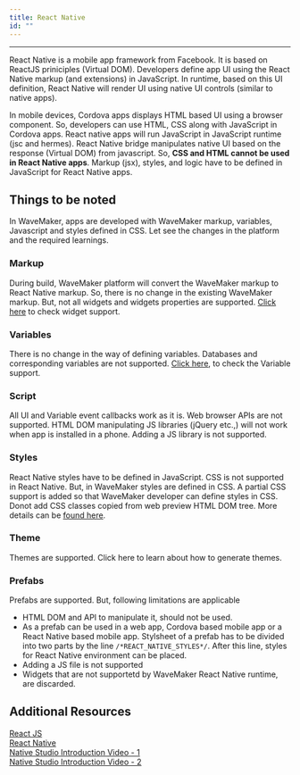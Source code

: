```yaml
---
title: React Native
id: ""
---
```

---

React Native is a mobile app framework from Facebook. It is based on ReactJS priniciples (Virtual DOM). Developers define app UI using the React Native markup (and extensions) in JavaScript. In runtime, based on this UI definition, React Native will render UI using native UI controls (similar to native apps).

In mobile devices, Cordova apps displays HTML based UI using a browser component. So, developers can use HTML, CSS along with JavaScript in Cordova apps. React native apps will run JavaScript in JavaScript runtime (jsc and hermes). React Native bridge manipulates native UI based on the response (Virtual DOM) from javascript. So, **CSS and HTML cannot be used in React Native apps**. Markup (jsx), styles, and logic have to be defined in JavaScript for React Native apps.

## Things to be noted

In WaveMaker, apps are developed with WaveMaker markup, variables, Javascript and styles defined in CSS. Let see the changes in the platform and the required learnings.

### Markup

During build, WaveMaker platform will convert the WaveMaker markup to React Native markup. So, there is no change in the existing WaveMaker markup. But, not all widgets and widgets properties are supported. [Click here](./widgets.html) to check widget support. 

### Variables

There is no change in the way of defining variables. Databases and corresponding variables are not supported. [Click here](./variables.html), to check the Variable support.

### Script

All UI and Variable event callbacks work as it is. Web browser APIs are not supported. HTML DOM manipulating JS libraries (jQuery etc.,) will not work when app is installed in a phone. Adding a JS library is not supported.

### Styles

React Native styles have to be defined in JavaScript. CSS is not supported in React Native. But, in WaveMaker styles are defined in CSS. A partial CSS support is added so that WaveMaker developer can define styles in CSS. Donot add CSS classes copied from web preview HTML DOM tree. More details can be [found here](../how_to/styles.html).

### Theme

Themes are supported. Click here to learn about how to generate themes.

### Prefabs

Prefabs are supported. But, following limitations are applicable
- HTML DOM and API to manipulate it, should not be used.
- As a prefab can be used in a web app, Cordova based mobile app or a React Native based mobile app. Stylsheet of a prefab has to be divided into two parts by the line ``` /*REACT_NATIVE_STYLES*/ ```. After this line, styles for React Native environment can be placed.
- Adding a JS file is not supported
- Widgets that are not supportetd by WaveMaker React Native runtime, are discarded.

## Additional Resources

[React JS](https://reactjs.org/)  
[React Native](https://reactnative.dev/)  
[Native Studio Introduction Video - 1](https://drive.google.com/file/d/1ZeVc6bR_GbsIosm8YlW_8LfoJNGjXZ7n/view?usp=sharing)  
[Native Studio Introduction Video - 2](https://drive.google.com/file/d/1OsouVnNFQWEJEgmTXKjggS4Ft8Zaod3A/view?usp=sharing)  